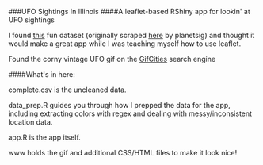 ###UFO Sightings In Illinois 
####A leaflet-based RShiny app for lookin' at UFO sightings

I found [this](https://www.kaggle.com/NUFORC/ufo-sightings) fun dataset (originally scraped [here](https://github.com/planetsig/ufo-reports) by planetsig) and thought it would make a great app while I was teaching myself how to use leaflet.

Found the corny vintage UFO gif on the [GifCities](https://gifcities.org/) search engine

####What's in here:

complete.csv is the uncleaned data.

data_prep.R guides you through how I prepped the data for the app, including extracting colors with regex and dealing with messy/inconsistent location data.

app.R is the app itself.

www holds the gif and additional CSS/HTML files to make it look nice!

